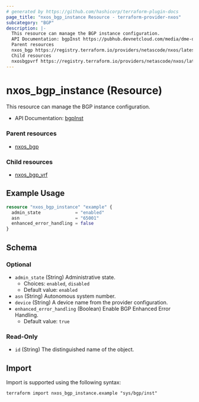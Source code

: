 ```yaml
---
# generated by https://github.com/hashicorp/terraform-plugin-docs
page_title: "nxos_bgp_instance Resource - terraform-provider-nxos"
subcategory: "BGP"
description: |-
  This resource can manage the BGP instance configuration.
  API Documentation: bgpInst https://pubhub.devnetcloud.com/media/dme-docs-10-2-2/docs/Routing%20and%20Forwarding/bgp:Inst/
  Parent resources
  nxos_bgp https://registry.terraform.io/providers/netascode/nxos/latest/docs/resources/bgp
  Child resources
  nxosbgpvrf https://registry.terraform.io/providers/netascode/nxos/latest/docs/resources/bgp_vrf
---
```


# nxos_bgp_instance (Resource)

This resource can manage the BGP instance configuration.

- API Documentation: [bgpInst](https://pubhub.devnetcloud.com/media/dme-docs-10-2-2/docs/Routing%20and%20Forwarding/bgp:Inst/)

### Parent resources

- [nxos_bgp](https://registry.terraform.io/providers/netascode/nxos/latest/docs/resources/bgp)

### Child resources

- [nxos_bgp_vrf](https://registry.terraform.io/providers/netascode/nxos/latest/docs/resources/bgp_vrf)

## Example Usage

```terraform
resource "nxos_bgp_instance" "example" {
  admin_state             = "enabled"
  asn                     = "65001"
  enhanced_error_handling = false
}
```

<!-- schema generated by tfplugindocs -->
## Schema

### Optional

- `admin_state` (String) Administrative state.
  - Choices: `enabled`, `disabled`
  - Default value: `enabled`
- `asn` (String) Autonomous system number.
- `device` (String) A device name from the provider configuration.
- `enhanced_error_handling` (Boolean) Enable BGP Enhanced Error Handling.
  - Default value: `true`

### Read-Only

- `id` (String) The distinguished name of the object.

## Import

Import is supported using the following syntax:

```shell
terraform import nxos_bgp_instance.example "sys/bgp/inst"
```
